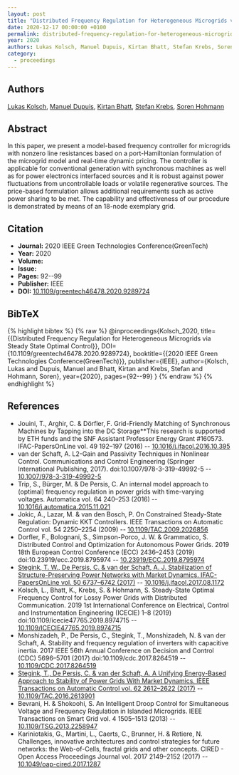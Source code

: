 ```yaml
---
layout: post
title: "Distributed Frequency Regulation for Heterogeneous Microgrids via Steady State Optimal Control"
date: 2020-12-17 00:00:00 +0100
permalink: distributed-frequency-regulation-for-heterogeneous-microgrids-via-steady-state-optimal-control
year: 2020
authors: Lukas Kolsch, Manuel Dupuis, Kirtan Bhatt, Stefan Krebs, Soren Hohmann
category:
  - proceedings
---
```

 
## Authors
[Lukas Kolsch](authors/lukas_kolsch), [Manuel Dupuis](authors/manuel_dupuis), [Kirtan Bhatt](authors/kirtan_bhatt), [Stefan Krebs](authors/stefan_krebs), [Soren Hohmann](authors/soren_hohmann)
 
## Abstract
In this paper, we present a model-based frequency controller for microgrids with nonzero line resistances based on a port-Hamiltonian formulation of the microgrid model and real-time dynamic pricing. The controller is applicable for conventional generation with synchronous machines as well as for power electronics interfaced sources and it is robust against power fluctuations from uncontrollable loads or volatile regenerative sources. The price-based formulation allows additional requirements such as active power sharing to be met. The capability and effectiveness of our procedure is demonstrated by means of an 18-node exemplary grid.
 
## Citation
- **Journal:** 2020 IEEE Green Technologies Conference(GreenTech)
- **Year:** 2020
- **Volume:** 
- **Issue:** 
- **Pages:** 92--99
- **Publisher:** IEEE
- **DOI:** [10.1109/greentech46478.2020.9289724](https://doi.org/10.1109/greentech46478.2020.9289724)
 
## BibTeX
{% highlight bibtex %}
{% raw %}
@inproceedings{Kolsch_2020,
  title={{Distributed Frequency Regulation for Heterogeneous Microgrids via Steady State Optimal Control}},
  DOI={10.1109/greentech46478.2020.9289724},
  booktitle={{2020 IEEE Green Technologies Conference(GreenTech)}},
  publisher={IEEE},
  author={Kolsch, Lukas and Dupuis, Manuel and Bhatt, Kirtan and Krebs, Stefan and Hohmann, Soren},
  year={2020},
  pages={92--99}
}
{% endraw %}
{% endhighlight %}
 
## References
- Jouini, T., Arghir, C. & Dörfler, F. Grid-Friendly Matching of Synchronous Machines by Tapping into the DC Storage**This research is supported by ETH funds and the SNF Assistant Professor Energy Grant #160573. IFAC-PapersOnLine vol. 49 192–197 (2016) -- [10.1016/j.ifacol.2016.10.395](https://doi.org/10.1016/j.ifacol.2016.10.395)
- van der Schaft, A. L2-Gain and Passivity Techniques in Nonlinear Control. Communications and Control Engineering (Springer International Publishing, 2017). doi:10.1007/978-3-319-49992-5 -- [10.1007/978-3-319-49992-5](https://doi.org/10.1007/978-3-319-49992-5)
- Trip, S., Bürger, M. & De Persis, C. An internal model approach to (optimal) frequency regulation in power grids with time-varying voltages. Automatica vol. 64 240–253 (2016) -- [10.1016/j.automatica.2015.11.021](https://doi.org/10.1016/j.automatica.2015.11.021)
- Jokic, A., Lazar, M. & van den Bosch, P. On Constrained Steady-State Regulation: Dynamic KKT Controllers. IEEE Transactions on Automatic Control vol. 54 2250–2254 (2009) -- [10.1109/TAC.2009.2026856](https://doi.org/10.1109/TAC.2009.2026856)
- Dorfler, F., Bolognani, S., Simpson-Porco, J. W. & Grammatico, S. Distributed Control and Optimization for Autonomous Power Grids. 2019 18th European Control Conference (ECC) 2436–2453 (2019) doi:10.23919/ecc.2019.8795974 -- [10.23919/ECC.2019.8795974](https://doi.org/10.23919/ECC.2019.8795974)
- [Stegink, T. W., De Persis, C. & van der Schaft, A. J. Stabilization of Structure-Preserving Power Networks with Market Dynamics. IFAC-PapersOnLine vol. 50 6737–6742 (2017)](stabilization-of-structure-preserving-power-networks-with-market-dynamics) -- [10.1016/j.ifacol.2017.08.1172](https://doi.org/10.1016/j.ifacol.2017.08.1172)
- Kolsch, L., Bhatt, K., Krebs, S. & Hohmann, S. Steady-State Optimal Frequency Control for Lossy Power Grids with Distributed Communication. 2019 1st International Conference on Electrical, Control and Instrumentation Engineering (ICECIE) 1–8 (2019) doi:10.1109/icecie47765.2019.8974715 -- [10.1109/ICECIE47765.2019.8974715](https://doi.org/10.1109/ICECIE47765.2019.8974715)
- Monshizadeh, P., De Persis, C., Stegink, T., Monshizadeh, N. & van der Schaft, A. Stability and frequency regulation of inverters with capacitive inertia. 2017 IEEE 56th Annual Conference on Decision and Control (CDC) 5696–5701 (2017) doi:10.1109/cdc.2017.8264519 -- [10.1109/CDC.2017.8264519](https://doi.org/10.1109/CDC.2017.8264519)
- [Stegink, T., De Persis, C. & van der Schaft, A. A Unifying Energy-Based Approach to Stability of Power Grids With Market Dynamics. IEEE Transactions on Automatic Control vol. 62 2612–2622 (2017)](a-unifying-energy-based-approach-to-stability-of-power-grids-with-market-dynamics) -- [10.1109/TAC.2016.2613901](https://doi.org/10.1109/TAC.2016.2613901)
- Bevrani, H. & Shokoohi, S. An Intelligent Droop Control for Simultaneous Voltage and Frequency Regulation in Islanded Microgrids. IEEE Transactions on Smart Grid vol. 4 1505–1513 (2013) -- [10.1109/TSG.2013.2258947](https://doi.org/10.1109/TSG.2013.2258947)
- Kariniotakis, G., Martini, L., Caerts, C., Brunner, H. & Retiere, N. Challenges, innovative architectures and control strategies for future networks: the Web-of-Cells, fractal grids and other concepts. CIRED - Open Access Proceedings Journal vol. 2017 2149–2152 (2017) -- [10.1049/oap-cired.2017.1287](https://doi.org/10.1049/oap-cired.2017.1287)

